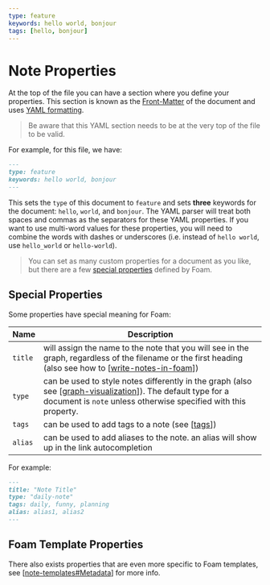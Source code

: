 ```yaml
---
type: feature
keywords: hello world, bonjour
tags: [hello, bonjour]
---
```


# Note Properties

At the top of the file you can have a section where you define your properties. This section is known as the [Front-Matter](https://learn.cloudcannon.com/jekyll/introduction-to-jekyll-front-matter/) of the document and uses [YAML formatting](https://www.codeproject.com/Articles/1214409/Learn-YAML-in-five-minutes).

> Be aware that this YAML section needs to be at the very top of the file to be valid.

For example, for this file, we have:

```markdown
---
type: feature
keywords: hello world, bonjour
---
```

This sets the `type` of this document to `feature` and sets **three** keywords for the document: `hello`, `world`, and `bonjour`. The YAML parser will treat both spaces and commas as the separators for these YAML properties. If you want to use multi-word values for these properties, you will need to combine the words with dashes or underscores (i.e. instead of `hello world`, use `hello_world` or `hello-world`).

> You can set as many custom properties for a document as you like, but there are a few [special properties](#special-properties) defined by Foam.

## Special Properties

Some properties have special meaning for Foam:

| Name    | Description                                                                                                                                                                      |
| ------- | -------------------------------------------------------------------------------------------------------------------------------------------------------------------------------- |
| `title` | will assign the name to the note that you will see in the graph, regardless of the filename or the first heading (also see how to [[write-notes-in-foam]])                       |
| `type`  | can be used to style notes differently in the graph (also see [[graph-visualization]]). The default type for a document is `note` unless otherwise specified with this property. |
| `tags`  | can be used to add tags to a note (see [[tags]])                                                                                                                                 |
| `alias` | can be used to add aliases to the note. an alias will show up in the link autocompletion                                                                                         |

For example:

```markdown
---
title: "Note Title"
type: "daily-note"
tags: daily, funny, planning
alias: alias1, alias2
---
```

## Foam Template Properties

There also exists properties that are even more specific to Foam templates, see [[note-templates#Metadata]] for more info.


[//begin]: # "Autogenerated link references for markdown compatibility"
[write-notes-in-foam]: ../getting-started/write-notes-in-foam.md "Writing Notes"
[graph-visualization]: graph-visualization.md "Graph Visualization"
[tags]: tags.md "Tags"
[note-templates#Metadata]: note-templates.md "Note Templates"
[//end]: # "Autogenerated link references"